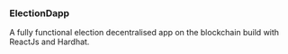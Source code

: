 ### ElectionDapp
A fully functional election decentralised app on the blockchain build with ReactJs and Hardhat.


